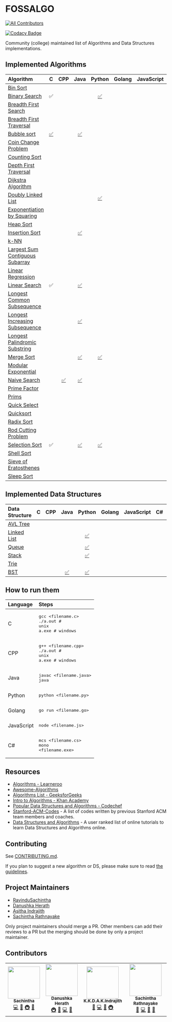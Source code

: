 # FOSSALGO
<!-- ALL-CONTRIBUTORS-BADGE:START - Do not remove or modify this section -->
[![All Contributors](https://img.shields.io/badge/all_contributors-4-orange.svg?style=flat-square)](#contributors-)
<!-- ALL-CONTRIBUTORS-BADGE:END -->

[![Codacy Badge](https://api.codacy.com/project/badge/Grade/da769e49c17d4ef0807ab18b3cfd026c)](https://app.codacy.com/gh/FOSS-UCSC/FOSSALGO?utm_source=github.com&utm_medium=referral&utm_content=FOSS-UCSC/FOSSALGO&utm_campaign=Badge_Grade)

Community (college) maintained list of Algorithms and Data Structures implementations.

## Implemented Algorithms

| Algorithm                                                                                                           | C                                                   | CPP                                                     | Java                                                              | Python                                                             | Golang | JavaScript | C#    | TypeScript |
| :---                                                                                                                | :---:                                               | :---:                                                   | :---:                                                             | :---:                                                              | :---:  | :---:      | :---: | :---:      |
| [Bin Sort](http://www.cdn.geeksforgeeks.org/bucket-sort-2/)                                                         |                                                     |                                                         |                                                                   |                                                                    |        |            |       |            |
| [Binary Search](https://en.wikipedia.org/wiki/Binary_search_algorithm)                                              | :white_check_mark:                                  |                                                         |                                                                   | [:white_check_mark:](binary%20search/Binary%20search.py)           |        |            |       |            |
| [Breadth First Search](https://en.wikipedia.org/wiki/Breadth-first_search)                                          |                                                     |                                                         |                                                                   |                                                                    |        |            |       |            |
| [Breadth First Traversal](https://www.cs.bu.edu/teaching/c/tree/breadth-first/)                                     |                                                     |                                                         |                                                                   |                                                                    |        |            |       |            |
| [Bubble sort](https://en.wikipedia.org/wiki/Breadth-first_search)                                                   | [:white_check_mark:](bubble%20sort/bubble%20sort.c) |                                                         | [:white_check_mark:](bubble%20sort/bubbleSort.java)               |                                                                    |        |            |       |            |
| [Coin Change Problem](http://www.algorithmist.com/index.php/Coin_Change)                                            |                                                     |                                                         |                                                                   |                                                                    |        |            |       |            |
| [Counting Sort](http://www.geeksforgeeks.org/counting-sort/)                                                        |                                                     |                                                         |                                                                   |                                                                    |        |            |       |            |
| [Depth First Traversal](http://www.geeksforgeeks.org/depth-first-traversal-for-a-graph/)                            |                                                     |                                                         |                                                                   |                                                                    |        |            |       |            |
| [Dijkstra Algorithm](https://en.wikipedia.org/wiki/Dijkstra's_algorithm)                                            |                                                     |                                                         |                                                                   |                                                                    |        |            |       |            |
| [Doubly Linked List](https://en.wikipedia.org/wiki/Doubly_linked_list)                                              |                                                     |                                                         |                                                                   | [:white_check_mark:](doubly%20linked%20list/doubly_linked_list.py) |        |            |       |            |
| [Exponentiation by Squaring](https://en.wikipedia.org/wiki/Exponentiation_by_squaring)                              |                                                     |                                                         |                                                                   |                                                                    |        |            |       |            |
| [Heap Sort](https://en.wikipedia.org/wiki/Heapsort)                                                                 |                                                     |                                                         |                                                                   |                                                                    |        |            |       |            |
| [Insertion Sort](https://en.wikipedia.org/wiki/Insertion_sort)                                                      |                                                     |                                                         | [:white_check_mark:](insertion%20sort/InsertionSort.java)         |                                                                    |        |            |       |            |
| [k-NN](https://en.wikipedia.org/wiki/K-nearest_neighbors_algorithm)                                                 |                                                     |                                                         |                                                                   |                                                                    |        |            |       |            |
| [Largest Sum Contiguous Subarray](http://www.geeksforgeeks.org/largest-sum-contiguous-subarray/)                    |                                                     |                                                         |                                                                   |                                                                    |        |            |       |            |
| [Linear Regression](https://en.wikipedia.org/wiki/Linear_regression)                                                |                                                     |                                                         |                                                                   |                                                                    |        |            |       |            |
| [Linear Search](https://en.wikipedia.org/wiki/Linear_search)                                                        | :white_check_mark:                                  |                                                         | [:white_check_mark:](linear%20search/linearSearch.java)           |                                                                    |        |            |       |            |
| [Longest Common Subsequence](http://www.geeksforgeeks.org/dynamic-programming-set-4-longest-common-subsequence)     |                                                     |                                                         |                                                                   |                                                                    |        |            |       |            |
| [Longest Increasing Subsequence](https://www.geeksforgeeks.org/longest-increasing-subsequence-dp-3/)                |                                                     |                                                         | [:white_check_mark:](longest%20increasing%20subsequence/Lis.java) |                                                                    |        |            |       |            |
| [Longest Palindromic Substring](http://www.geeksforgeeks.org/longest-palindrome-substring-set-1/)                   |                                                     |                                                         |                                                                   |                                                                    |        |            |       |            |
| [Merge Sort](https://www.khanacademy.org/computing/computer-science/algorithms/merge-sort/a/overview-of-merge-sort) |                                                     |                                                         | [:white_check_mark:](merge%20sort/MergeSort.java)                 | [:white_check_mark:](merge%20sort/mergesort.py)                    |        |            |       |            |
| [Modular Exponential](http://www.geeksforgeeks.org/modular-exponentiation-power-in-modular-arithmetic/)             |                                                     |                                                         |                                                                   |                                                                    |        |            |       |            |
| [Naive Search](https://en.wikipedia.org/wiki/Prime_factor)                                                          |                                                     | [:white_check_mark:](naive%20search/Naive%20search.cpp) | [:white_check_mark:](naive%20search/naive.java)                   |                                                                    |        |            |       |            |
| [Prime Factor](https://en.wikipedia.org/wiki/Prime_factor)                                                          |                                                     |                                                         |                                                                   |                                                                    |        |            |       |            |
| [Prims](https://en.wikipedia.org/wiki/Prim%27s_algorithm)                                                           |                                                     |                                                         |                                                                   |                                                                    |        |            |       |            |
| [Quick Select](https://en.wikipedia.org/wiki/Quickselect)                                                           |                                                     |                                                         |                                                                   |                                                                    |        |            |       |            |
| [Quicksort](https://en.wikipedia.org/wiki/Quicksort)                                                                |                                                     |                                                         |                                                                   |                                                                    |        |            |       |            |
| [Radix Sort](http://www.geeksforgeeks.org/radix-sort/)                                                              |                                                     |                                                         |                                                                   |                                                                    |        |            |       |            |
| [Rod Cutting Problem](http://www.geeksforgeeks.org/dynamic-programming-set-13-cutting-a-rod/)                       |                                                     |                                                         |                                                                   |                                                                    |        |            |       |            |
| [Selection Sort](https://www.geeksforgeeks.org/selection-sort/)                                                     | :white_check_mark:                                  |                                                         | [:white_check_mark:](selection%20sort/SelectionSort.java)         | [:white_check_mark:](selection%20sort/selection%20sort.py)         |        |            |       |            |
| [Shell Sort](https://en.wikipedia.org/wiki/Shellsort)                                                               |                                                     |                                                         |                                                                   |                                                                    |        |            |       |            |
| [Sieve of Eratosthenes](https://en.wikipedia.org/wiki/Sieve_of_Eratosthenes)                                        |                                                     |                                                         |                                                                   |                                                                    |        |            |       |            |
| [Sleep Sort](http://www.geeksforgeeks.org/sleep-sort-king-laziness-sorting-sleeping/)                               |                                                     |                                                         |                                                                   |                                                                    |        |            |       |            |

## Implemented Data Structures

| Data Structure                                                    | C     | CPP   | Java                                                  | Python                                                                 | Golang | JavaScript | C#    | TypeScript |
| :---                                                              | :---: | :---: | :---:                                                 | :---:                                                                  | :---:  | :---:      | :---: | :---:      |
| [AVL Tree](http://www.geeksforgeeks.org/avl-tree-set-1-insertion) |       |       |                                                       |                                                                        |        |            |       |            |
| [Linked List](https://en.wikipedia.org/wiki/Linked_list)          |       |       |                                                       | [:white_check_mark:](linked%20list/linked%20list.py)                   |        |            |       |            |
| [Queue](https://en.wikipedia.org/wiki/Queue_(abstract_data_type)) |       |       |                                                       | [:white_check_mark:](queue/Queue.py)                                   |        |            |       |            |
| [Stack](https://en.wikipedia.org/wiki/Stack_(abstract_data_type)) |       |       |                                                       | [:white_check_mark:](stack/stack.py)                                   |        |            |       |            |
| [Trie](https://en.wikipedia.org/wiki/Trie)                        |       |       |                                                       |                                                                        |        |            |       |            |
| [BST](https://en.wikipedia.org/wiki/Binary_search_tree)           |       |       | [:white_check_mark:](binary%20search%20tree/BST.java) | [:white_check_mark:](binary%20search%20tree/binary%20search%20tree.py) |        |            |       |            |

## How to run them

| Language   | Steps                                                              |
| :---       | :---                                                               |
| C          | <pre>gcc <filename.c><br>./a.out  # unix<br>a.exe  # windows</pre> |
| CPP        | <pre>g++ <filename.cpp><br>./a.out # unix<br>a.exe # windows</pre> |
| Java       | <pre>javac <filename.java><br>java <filename></pre>                |
| Python     | <pre>python <filename.py></pre>                                    |
| Golang     | <pre>go run <filename.go></pre>                                    |
| JavaScript | <pre>node <filename.js></pre>                                      |
| C#         | <pre>mcs <filename.cs><br/>mono <filename.exe></pre>               |

## Resources

*   [Algorithms - Learneroo](https://www.learneroo.com/subjects/8)
*   [Awesome-Algorithms](https://github.com/tayllan/awesome-algorithms)
*   [Algorithms List - GeeksforGeeks](http://www.geeksforgeeks.org/fundamentals-of-algorithms/)
*   [Intro to Algorithms - Khan Academy](https://www.khanacademy.org/computing/computer-science/algorithms)
*   [Popular Data Structures and Algorithms - Codechef](https://discuss.codechef.com/questions/48877/data-structures-and-algorithms)
*   [Stanford-ACM-Codes](https://github.com/jaehyunp/stanfordacm) - A list of codes written by previous Stanford ACM team members and coaches.
*   [Data Structures and Algorithms](https://hackr.io/tutorials/learn-data-structures-algorithms) - A user ranked list of online tutorials to learn Data Structures and Algorithms online. 

## Contributing

See [CONTRIBUTING.md](CONTRIBUTING.md).

If you plan to suggest a new algorithm or DS, please make sure to read [the guidelines](CONTRIBUTING.md#sa).

## Project Maintainers

*   [RavinduSachintha](https://github.com/RavinduSachintha)
*   [Danushka Herath](https://github.com/danushka96)
*   [Asitha Indrajith](https://github.com/AsithaIndrajith)
*   [Sachintha Rathnayake](https://github.com/Sacheerc)

Only project maintainers should merge a PR. Other members can add their reviews to a PR but the merging should be done by only a project maintainer.

## Contributors

<!-- ALL-CONTRIBUTORS-LIST:START - Do not remove or modify this section -->
<!-- prettier-ignore-start -->
<!-- markdownlint-disable -->
<table>
  <tr>
    <td align="center"><a href="https://github.com/RavinduSachintha"><img src="https://avatars3.githubusercontent.com/u/25032998?v=4?s=100" width="100px;" alt=""/><br /><sub><b>Sachintha</b></sub></a><br /><a href="https://github.com/FOSS-UCSC/FOSSALGO/commits?author=RavinduSachintha" title="Code">💻</a> <a href="https://github.com/FOSS-UCSC/FOSSALGO/commits?author=RavinduSachintha" title="Documentation">📖</a> <a href="#infra-RavinduSachintha" title="Infrastructure (Hosting, Build-Tools, etc)">🚇</a> <a href="https://github.com/FOSS-UCSC/FOSSALGO/pulls?q=is%3Apr+reviewed-by%3ARavinduSachintha" title="Reviewed Pull Requests">👀</a></td>
    <td align="center"><a href="https://danushka96.github.io/"><img src="https://avatars3.githubusercontent.com/u/12469768?v=4?s=100" width="100px;" alt=""/><br /><sub><b>Danushka Herath</b></sub></a><br /><a href="#infra-Danushka96" title="Infrastructure (Hosting, Build-Tools, etc)">🚇</a> <a href="#question-Danushka96" title="Answering Questions">💬</a> <a href="https://github.com/FOSS-UCSC/FOSSALGO/commits?author=Danushka96" title="Code">💻</a> <a href="#ideas-Danushka96" title="Ideas, Planning, & Feedback">🤔</a></td>
    <td align="center"><a href="http://ucsc.cmb.ac.lk/"><img src="https://avatars2.githubusercontent.com/u/25387297?v=4?s=100" width="100px;" alt=""/><br /><sub><b>K.K.D.A.K.Indrajith</b></sub></a><br /><a href="#question-AsithaIndrajith" title="Answering Questions">💬</a> <a href="https://github.com/FOSS-UCSC/FOSSALGO/commits?author=AsithaIndrajith" title="Code">💻</a> <a href="#design-AsithaIndrajith" title="Design">🎨</a> <a href="#infra-AsithaIndrajith" title="Infrastructure (Hosting, Build-Tools, etc)">🚇</a></td>
    <td align="center"><a href="https://github.com/Sacheerc"><img src="https://avatars1.githubusercontent.com/u/29378743?v=4?s=100" width="100px;" alt=""/><br /><sub><b>Sachintha  Rathnayake</b></sub></a><br /><a href="#question-Sacheerc" title="Answering Questions">💬</a> <a href="https://github.com/FOSS-UCSC/FOSSALGO/commits?author=Sacheerc" title="Code">💻</a> <a href="https://github.com/FOSS-UCSC/FOSSALGO/issues?q=author%3ASacheerc" title="Bug reports">🐛</a> <a href="https://github.com/FOSS-UCSC/FOSSALGO/pulls?q=is%3Apr+reviewed-by%3ASacheerc" title="Reviewed Pull Requests">👀</a></td>
  </tr>
</table>

<!-- markdownlint-restore -->
<!-- prettier-ignore-end -->

<!-- ALL-CONTRIBUTORS-LIST:END -->
